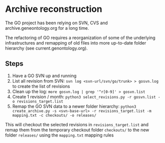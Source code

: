 # Archive reconstruction

The GO project has been relying on SVN, CVS and archive.geneontology.org for a long time.

The refactoring of GO requires a reorganization of some of the underlying infrastructures and remapping of old files into more up-to-date folder hierarchy (see current.genontology.org).

## Steps

1. Have a GO SVN up and running
2. List all revision from SVN:
`svn log <svn-url/svn/go/trunk> > gosvn.log` to create the list of revisions
3. Clean up the log: 
`more gosvn.log | grep '^r[0-9]' > gosvn.list`
4. Create 1 revision / month: 
`python3 select_revisions.py -r gosvn.list -o revisions_target.list`
5. Remap the GO SVN data to a newer folder hierarchy:
`python3 create_archive.py -s <svn-base-url> -r revisions_target.list -m mapping.txt -c checkouts/ -o releases/`

This will checkout the selected revisions in `revisions_target.list` and remap them from the temporary checkout folder `checkouts/` to the new folder `releases/` using the `mapping.txt` mapping rules